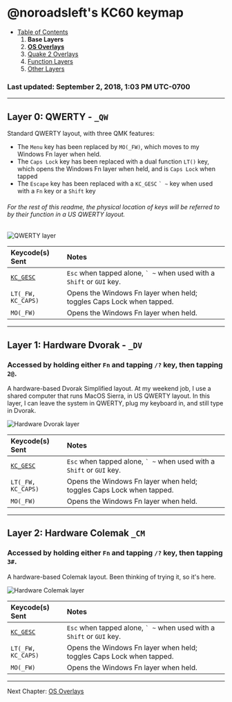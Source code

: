 # @noroadsleft's KC60 keymap

- [Table of Contents](./readme.md)
  1. **Base Layers**
  2. [**OS Overlays**](./readme_ch2.md)
  3. [Quake 2 Overlays](./readme_ch3.md)
  4. [Function Layers](./readme_ch4.md)
  5. [Other Layers](./readme_ch5.md)

### Last updated: September 2, 2018, 1:03 PM UTC-0700


----

## Layer 0: QWERTY - `_QW`

Standard QWERTY layout, with three QMK features:

- The `Menu` key has been replaced by `MO(_FW)`, which moves to my Windows Fn layer when held.
- The `Caps Lock` key has been replaced with a dual function `LT()` key, which opens the Windows Fn layer when held, and is `Caps Lock` when tapped
- The `Escape` key has been replaced with a `KC_GESC` `` ` ~ `` key when used with a `Fn` key or a `Shift` key

###### For the rest of this readme, the physical location of keys will be referred to by their function in a US QWERTY layout.

![QWERTY layer](https://i.imgur.com/2eVsefw.png)

Keycode(s) Sent                                       | Notes
:---------------------------------------------------- | :----
[`KC_GESC`](https://docs.qmk.fm/#/feature_grave_esc)  | `Esc` when tapped alone, `` ` ~ `` when used with a `Shift` or `GUI` key.
`LT(_FW, KC_CAPS)`                                    | Opens the Windows Fn layer when held; toggles Caps Lock when tapped.
`MO(_FW)`                                             | Opens the Windows Fn layer when held.


----

## Layer 1: Hardware Dvorak - `_DV`

### Accessed by holding either `Fn` and tapping `/?` key, then tapping `2@`.

A hardware-based Dvorak Simplified layout. At my weekend job, I use a shared computer that runs MacOS Sierra, in US QWERTY layout. In this layer, I can leave the system in QWERTY, plug my keyboard in, and still type in Dvorak.

![Hardware Dvorak layer](https://i.imgur.com/a6hYedB.png)

Keycode(s) Sent                                       | Notes
:---------------------------------------------------- | :----
[`KC_GESC`](https://docs.qmk.fm/#/feature_grave_esc)  | `Esc` when tapped alone, `` ` ~ `` when used with a `Shift` or `GUI` key.
`LT(_FW, KC_CAPS)`                                    | Opens the Windows Fn layer when held; toggles Caps Lock when tapped.
`MO(_FW)`                                             | Opens the Windows Fn layer when held.


----

## Layer 2: Hardware Colemak `_CM`

### Accessed by holding either `Fn` and tapping `/?` key, then tapping `3#`.

A hardware-based Colemak layout. Been thinking of trying it, so it's here.

![Hardware Colemak layer](https://i.imgur.com/dbQ6HDW.png)

Keycode(s) Sent                                       | Notes
:---------------------------------------------------- | :----
[`KC_GESC`](https://docs.qmk.fm/#/feature_grave_esc)  | `Esc` when tapped alone, `` ` ~ `` when used with a `Shift` or `GUI` key.
`LT(_FW, KC_CAPS)`                                    | Opens the Windows Fn layer when held; toggles Caps Lock when tapped.
`MO(_FW)`                                             | Opens the Windows Fn layer when held.


----

Next Chapter: [OS Overlays](./readme_ch2.md)
